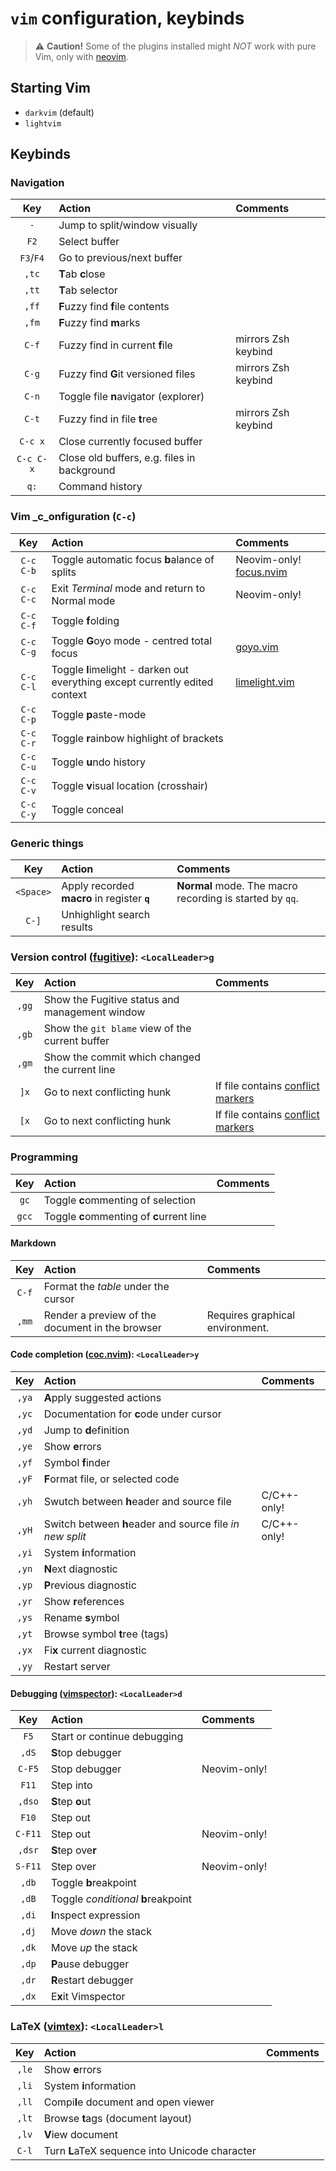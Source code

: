 `vim` configuration, keybinds
=============================

> :warning: **Caution!** Some of the plugins installed might *NOT* work with pure Vim, only with [neovim](http://neovim.io).

Starting Vim
------------

 * `darkvim` (default)
 * `lightvim`

Keybinds
--------

### Navigation

| Key       | Action                                      | Comments            |
|:---------:|:--------------------------------------------|:--------------------|
| `-`       | Jump to split/window visually               |                     |
| `F2`      | Select buffer                               |                     |
| `F3`/`F4` | Go to previous/next buffer                  |                     |
| `,tc`     | **T**ab **c**lose                           |                     |
| `,tt`     | **T**ab selector                            |                     |
| `,ff`     | **F**uzzy find **f**ile contents            |                     |
| `,fm`     | **F**uzzy find **m**arks                    |                     |
| `C-f`     | Fuzzy find in current **f**ile              | mirrors Zsh keybind |
| `C-g`     | Fuzzy find **G**it versioned files          | mirrors Zsh keybind |
| `C-n`     | Toggle file **n**avigator (explorer)        |                     |
| `C-t`     | Fuzzy find in file **t**ree                 | mirrors Zsh keybind |
| `C-c x`   | Close currently focused buffer              |                     |
| `C-c C-x` | Close old buffers, e.g. files in background |                     |
| `q:`      | Command history                             |                     |

### Vim _c_onfiguration (`C-c`)


| Key       | Action                                                                       | Comments                                                             |
|:---------:|:-----------------------------------------------------------------------------|:---------------------------------------------------------------------|
| `C-c C-b` | Toggle automatic focus **b**alance of splits                                 | Neovim-only! [focus.nvim](http://github.com/beauwilliams/focus.nvim) |
| `C-c C-c` | Exit _Terminal_ mode and return to Normal mode                               | Neovim-only!                                                         |
| `C-c C-f` | Toggle **f**olding                                                           |                                                                      |
| `C-c C-g` | Toggle **G**oyo mode - centred total focus                                   | [goyo.vim](http://github.com/junegunn/goyo.vim)                      |
| `C-c C-l` | Toggle **l**imelight - darken out everything except currently edited context | [limelight.vim](http://github.com/junegunn/limelight.vim)            |
| `C-c C-p` | Toggle **p**aste-mode                                                        |                                                                      |
| `C-c C-r` | Toggle **r**ainbow highlight of brackets                                     |                                                                      |
| `C-c C-u` | Toggle **u**ndo history                                                      |                                                                      |
| `C-c C-v` | Toggle **v**isual location (crosshair)                                       |                                                                      |
| `C-c C-y` | Toggle conceal                                                               |                                                                      |

### Generic things

| Key       | Action                                       | Comments                                                 |
|:---------:|:---------------------------------------------|:---------------------------------------------------------|
| `<Space>` | Apply recorded **macro** in register **`q`** | **Normal** mode. The macro recording is started by `qq`. |
| `C-]`     | Unhighlight search results                   |                                                          |


### Version control ([fugitive](http://github.com/tpope/vim-fugitive)): `<LocalLeader>g`

| Key   | Action                                          | Comments                                                                         |
|:-----:|:------------------------------------------------|:---------------------------------------------------------------------------------|
| `,gg` | Show the Fugitive status and management window  |                                                                                  |
| `,gb` | Show the `git blame` view of the current buffer |                                                                                  |
| `,gm` | Show the commit which changed the current line  |                                                                                  |
| `]x`  | Go to next conflicting hunk                     | If file contains [conflict markers](http://github.com/rhysd/conflict-marker.vim) |
| `[x`  | Go to next conflicting hunk                     | If file contains [conflict markers](http://github.com/rhysd/conflict-marker.vim) |

### Programming

| Key   | Action                                    | Comments |
|:-----:|:------------------------------------------|:---------|
| `gc`  | Toggle **c**ommenting of selection        |          |
| `gcc` | Toggle **c**ommenting of **c**urrent line |          |

#### Markdown

| Key   | Action                                          | Comments                        |
|:-----:|:------------------------------------------------|:--------------------------------|
| `C-f` | Format the *table* under the cursor             |                                 |
| `,mm` | Render a preview of the document in the browser | Requires graphical environment. |

#### Code completion ([coc.nvim](http://github.com/neoclide/coc.nvim)): `<LocalLeader>y`

| Key   | Action                                                   | Comments    |
|:-----:|:---------------------------------------------------------|:------------|
| `,ya` | **A**pply suggested actions                              |             |
| `,yc` | Documentation for **c**ode under cursor                  |             |
| `,yd` | Jump to **d**efinition                                   |             |
| `,ye` | Show **e**rrors                                          |             |
| `,yf` | Symbol **f**inder                                        |             |
| `,yF` | **F**ormat file, or selected code                        |             |
| `,yh` | Swutch between **h**eader and source file                | C/C++-only! |
| `,yH` | Switch between **h**eader and source file _in new split_ | C/C++-only! |
| `,yi` | System **i**nformation                                   |             |
| `,yn` | **N**ext diagnostic                                      |             |
| `,yp` | **P**revious diagnostic                                  |             |
| `,yr` | Show **r**eferences                                      |             |
| `,ys` | Rename **s**ymbol                                        |             |
| `,yt` | Browse symbol **t**ree (tags)                            |             |
| `,yx` | Fi**x** current diagnostic                               |             |
| `,yy` | Restart server                                           |             |

#### Debugging ([vimspector](http://github.com/puremourning/vimspector)): `<LocalLeader>d`

| Key     | Action                              | Comments     |
|:-------:|:------------------------------------|:-------------|
| `F5`    | Start or continue debugging         |              |
| `,dS`   | **S**top debugger                   |              |
| `C-F5`  | Stop debugger                       | Neovim-only! |
| `F11`   | Step into                           |              |
| `,dso`  | **S**tep **o**ut                    |              |
| `F10`   | Step out                            |              |
| `C-F11` | Step out                            | Neovim-only! |
| `,dsr`  | **S**tep ove**r**                   |              |
| `S-F11` | Step over                           | Neovim-only! |
| `,db`   | Toggle **b**reakpoint               |              |
| `,dB`   | Toggle _conditional_ **b**reakpoint |              |
| `,di`   | **I**nspect expression              |              |
| `,dj`   | Move _down_ the stack               |              |
| `,dk`   | Move _up_ the stack                 |              |
| `,dp`   | **P**ause debugger                  |              |
| `,dr`   | **R**estart debugger                |              |
| `,dx`   | E**x**it Vimspector                 |              |

### LaTeX ([vimtex](http://github.com/lervag/vimtex)): `<LocalLeader>l`

| Key   | Action                                         | Comments |
|:-----:|:-----------------------------------------------|:---------|
| `,le` | Show **e**rrors                                |          |
| `,li` | System **i**nformation                         |          |
| `,ll` | Compi**l**e document and open viewer           |          |
| `,lt` | Browse **t**ags (document layout)              |          |
| `,lv` | **V**iew document                              |          |
| `C-l` | Turn **L**aTeX sequence into Unicode character |          |
